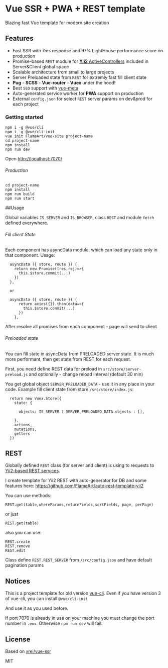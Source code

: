 # Vue SSR + PWA + REST template

Blazing fast Vue template for modern site creation

## Features
- Fast SSR with 7ms response and 97% LightHouse performance score on production
- Promise-based `REST` module for [**Yii2** ActiveControllers](https://github.com/FlameArt/auto-rest-template-yii2) included in Server&Client global space
- Scalable architecture from small to large projects
- Server Preloaded state from `REST` for extremly fast fill client state 
- **Pug** - **SCSS**  - **Vue-router** - **Vuex** under the hood!
- Best `SEO` support with [vue-meta](https://github.com/declandewet/vue-meta)
- Auto-generated service worker for **PWA** support on production
- External `config.json` for select `REST` server params on dev&prod for each project

### Getting started

```
npm i -g @vue/cli
npm i -g @vue/cli-init
vue init FlameArt/vue-site project-name
cd project-name
npm install
npm run dev
```

Open [http://localhost:7070/](http://localhost:7070/)

###### Production
```
cd project-name
npm install
npm run build
npm run start
```

##Usage

Global variables `IS_SERVER` and `IS_BROWSER`, class `REST` and module `fetch` defined everywhere.

###### Fill client State

Each component has asyncData module, which can load any state only in that component. Usage: 

```
  asyncData ({ store, route }) {
    return new Promise((res,rej)=>{
      this.$store.commit(...)
    })
  },
  
  or
  
  asyncData ({ store, route }) {
      return axios({}).than(data=>{
        this.$store.commit(...)
      })
    },
```

After resolve all promises from each component - page will send to client

###### Preloaded state

You can fill state in asyncData from PRELOADED server state. It is much more performant, than get state from REST for each request.

First, you need define REST data for preload in `src/store/server-preload.js` and optionally - change reload interval (default 30 min)

You get global object `SERVER_PRELOADED_DATA` - use it in any place in your code. Example fill client state from store `/src/store/index.js`:

```
  return new Vuex.Store({
    state: {
      
      objects: IS_SERVER ? SERVER_PRELOADED_DATA.objects : [],
  
    },
    actions,
    mutations,
    getters
  })
```

## REST

Globally defined `REST` class (for server and client) is using to requests to [Yii2-based REST services](https://www.yiiframework.com/doc/guide/2.0/en/rest-quick-start). 

I create template for Yii2 REST with auto-generator for DB and some features here: https://github.com/FlameArt/auto-rest-template-yii2

You can use methods:

`REST.get(table,whereParams,returnFields,sortFields, page, perPage)`

or just

`REST.get(table)`

also you can use:

```
REST.create
REST.remove
REST.edit
```

Class define `REST.REST_SERVER` from `/src/config.json` and have default pagination params

## Notices
This is a project template for old version [vue-cli](https://github.com/vuejs/vue-cli).
Even if you have version 3 of vue-cli, you can install `@vue/cli-init`

And use it as you used before.

If port 7070 is already in use on your machine you must change the port number in `.env`. Otherwise `npm run dev` will fail.

## License

Based on [xrei/vue-ssr](https://github.com/xrei/vue-ssr)

MIT
